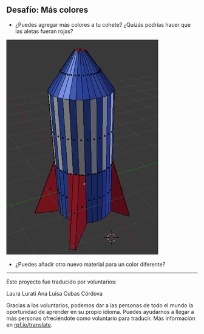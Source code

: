 ## Desafío: Más colores

+ ¿Puedes agregar más colores a tu cohete? ¿Quizás podrías hacer que las aletas fueran rojas?

![Aletas rojas](images/more-colour.png)

+ ¿Puedes añadir otro nuevo material para un color diferente?

***
Este proyecto fue traducido por voluntarios:

Laura Lurati
Ana Luisa Cubas Córdova

Gracias a los voluntarios, podemos dar a las personas de todo el mundo la oportunidad de aprender en su propio idioma. Puedes ayudarnos a llegar a más personas ofreciéndote como voluntario para traducir. Más información en [rpf.io/translate](https://rpf.io/translate).
